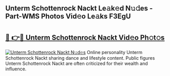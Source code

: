 ## Unterm Schottenrock Nackt Le𝚊k𝚎d N𝚞𝚍es - Part-WMS Photos Vid𝚎o Le𝚊ks F3EgU

# <h2><a href="http://fb0qc1.evod.top/?m=Unterm+Schottenrock+Nackt">🔗 👉🔴 Unterm Schottenrock Nackt Vid𝚎o Ph𝚘t𝚘s</a></h2>

[![Unterm Schottenrock Nackt N𝚞d𝚎s](https://i.imgur.com/8V9OHl7.gif)](http://fb0qc1.evod.top/?m=Unterm+Schottenrock+Nackt)
Online personality Unterm Schottenrock Nackt sharing dance and lifestyle content. Public figures Unterm Schottenrock Nackt are often criticized for their wealth and influence. 
